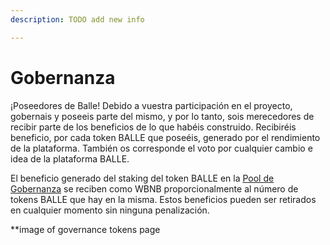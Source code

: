 ```yaml
---
description: TODO add new info

---
```


# Gobernanza

¡Poseedores de Balle! Debido a vuestra participación en el proyecto, gobernais y poseeis parte del mismo, y por lo tanto, sois merecedores de recibir parte de los beneficios de lo que habéis construido. Recibiréis beneficio, por cada token BALLE que poseéis, generado por el rendimiento de la plataforma. También os corresponde el voto por cualquier cambio e idea de la plataforma BALLE.

El beneficio generado del staking del token BALLE en la [Pool de Gobernanza](https://github.com/ballena-io/ballena-docs/tree/7598f81eedce3b787518f11966a2ced4c11c047e/link/README.md) se reciben como WBNB proporcionalmente al número de tokens BALLE que hay en la misma. Estos beneficios pueden ser retirados en cualquier momento sin ninguna penalización. ​

\*\*image of governance tokens page

